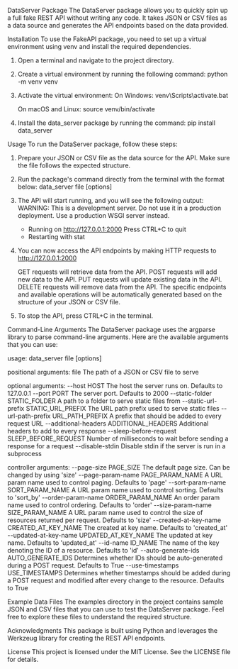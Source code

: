 DataServer Package
The DataServer package allows you to quickly spin up a full fake REST API without writing any code. It takes JSON or CSV files as a data source and generates the API endpoints based on the data provided.

Installation
To use the FakeAPI package, you need to set up a virtual environment using venv and install the required dependencies.

1. Open a terminal and navigate to the project directory.

2. Create a virtual environment by running the following command:
   python -m venv venv

3. Activate the virtual environment:
   On Windows:
   venv\Scripts\activate.bat

   On macOS and Linux:
   source venv/bin/activate

4. Install the data_server package by running the command:
   pip install data_server

Usage
To run the DataServer package, follow these steps:

1. Prepare your JSON or CSV file as the data source for the API. Make sure the file follows the expected structure.

2. Run the package's command directly from the terminal with the format below:
   data_server file [options]
3. The API will start running, and you will see the following output:
   WARNING: This is a development server. Do not use it in a production deployment. Use a production WSGI server instead.

   - Running on http://127.0.0.1:2000
     Press CTRL+C to quit
   - Restarting with stat

4. You can now access the API endpoints by making HTTP requests to http://127.0.0.1:2000

   GET requests will retrieve data from the API.
   POST requests will add new data to the API.
   PUT requests will update existing data in the API.
   DELETE requests will remove data from the API.
   The specific endpoints and available operations will be automatically generated based on the structure of your JSON or CSV file.

5. To stop the API, press CTRL+C in the terminal.

Command-Line Arguments
The DataServer package uses the argparse library to parse command-line arguments. Here are the available arguments that you can use:

usage: data_server file [options]

positional arguments:
file The path of a JSON or CSV file to serve

optional arguments:
--host HOST The host the server runs on. Defaults to 127.0.0.1
--port PORT The server port. Defaults to 2000
--static-folder STATIC_FOLDER
A path to a folder to serve static files from
--static-url-prefix STATIC_URL_PREFIX
The URL path prefix used to serve static files
--url-path-prefix URL_PATH_PREFIX
A prefix that should be added to every request URL
--additional-headers ADDITIONAL_HEADERS
Additional headers to add to every response
--sleep-before-request SLEEP_BEFORE_REQUEST
Number of milliseconds to wait before sending a response for a request
--disable-stdin Disable stdin if the server is run in a subprocess

controller arguments:
--page-size PAGE_SIZE
The default page size. Can be changed by using 'size'
--page-param-name PAGE_PARAM_NAME
A URL param name used to control paging. Defaults to 'page'
--sort-param-name SORT_PARAM_NAME
A URL param name used to control sorting. Defaults to 'sort_by'
--order-param-name ORDER_PARAM_NAME
An order param name used to control ordering. Defaults to 'order'
--size-param-name SIZE_PARAM_NAME
A URL param name used to control the size of resources returned per request. Defaults to 'size'
--created-at-key-name CREATED_AT_KEY_NAME
The created at key name. Defaults to 'created_at'
--updated-at-key-name UPDATED_AT_KEY_NAME
The updated at key name. Defaults to 'updated_at'
--id-name ID_NAME The name of the key denoting the ID of a resource. Defaults to 'id'
--auto-generate-ids AUTO_GENERATE_IDS
Determines whether IDs should be auto-generated during a POST request. Defaults to True
--use-timestamps USE_TIMESTAMPS
Determines whether timestamps should be added during a POST request and modified after every change to the resource. Defaults to True

Example Data Files
The examples directory in the project contains sample JSON and CSV files that you can use to test the DataServer package. Feel free to explore these files to understand the required structure.

Acknowledgments
This package is built using Python and leverages the Werkzeug library for creating the REST API endpoints.

License
This project is licensed under the MIT License. See the LICENSE file for details.
